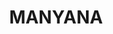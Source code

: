 ---
lastmod: '2025-04-06T06:05:20+00:00'
latitude: -35.522387
layout: suburb
longitude: 150.393202
postcode: '2539'
state: NSW
title: MANYANA
url: /nsw/manyana/
---